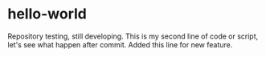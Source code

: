 # hello-world
Repository testing, still developing.
This is my second line of code or script, let's see what happen after commit.
Added this line for new feature.
